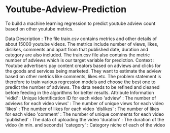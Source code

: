 # Youtube-Adview-Prediction
To build a machine learning regression to predict youtube adview count based
on other youtube metrics.

Data Description :
  The file train.csv contains metrics and other details of about 15000 youtube
videos. The metrics include number of views, likes, dislikes, comments and
apart from that published date, duration and category are also included.
The train.csv file also contains the metric number of adviews which is our
target variable for prediction.
Context :
    Youtube advertisers pay content creators based on adviews and clicks for the
goods and services being marketed. They want to estimate the adview based
on other metrics like comments, likes etc. The problem statement is therefore
to train various regression models and choose the best one to predict the
number of adviews. The data needs to be refined and cleaned before feeding
in the algorithms for better results.
Attribute Information
      'vidid' : Unique Identification ID for each video
      'adview' : The number of adviews for each video
      views' : The number of unique views for each video
      'likes' : The number of likes for each video
      'dislikes' : The number of likes for each video
      'comment' : The number of unique comments for each video
      'published' : The data of uploading the video
      'duration' : The duration of the video (in min. and seconds)
      'category' : Category niche of each of the video
